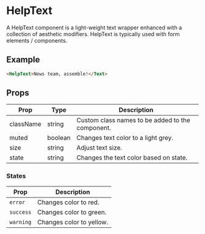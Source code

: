 # HelpText

A HelpText component is a light-weight text wrapper enhanced with a collection of aesthetic modifiers. HelpText is typically used with form elements / components.

## Example

```html
<HelpText>News team, assemble!</Text>
```


## Props

| Prop | Type | Description |
| --- | --- | --- |
| className | string | Custom class names to be added to the component. |
| muted | boolean  | Changes text color to a light grey. |
| size | string | Adjust text size. |
| state | string | Changes the text color based on state. |


### States

| Prop | Description |
| --- | --- |
| `error` | Changes color to red. |
| `success` | Changes color to green. |
| `warning` | Changes color to yellow. |
